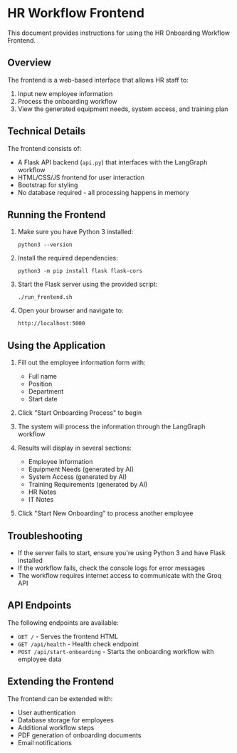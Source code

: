 # HR Workflow Frontend

This document provides instructions for using the HR Onboarding Workflow Frontend.

## Overview

The frontend is a web-based interface that allows HR staff to:
1. Input new employee information
2. Process the onboarding workflow
3. View the generated equipment needs, system access, and training plan

## Technical Details

The frontend consists of:
- A Flask API backend (`api.py`) that interfaces with the LangGraph workflow
- HTML/CSS/JS frontend for user interaction
- Bootstrap for styling
- No database required - all processing happens in memory

## Running the Frontend

1. Make sure you have Python 3 installed:
   ```
   python3 --version
   ```

2. Install the required dependencies:
   ```
   python3 -m pip install flask flask-cors
   ```

3. Start the Flask server using the provided script:
   ```
   ./run_frontend.sh
   ```

4. Open your browser and navigate to:
   ```
   http://localhost:5000
   ```

## Using the Application

1. Fill out the employee information form with:
   - Full name
   - Position
   - Department
   - Start date

2. Click "Start Onboarding Process" to begin

3. The system will process the information through the LangGraph workflow

4. Results will display in several sections:
   - Employee Information
   - Equipment Needs (generated by AI)
   - System Access (generated by AI)
   - Training Requirements (generated by AI)
   - HR Notes
   - IT Notes

5. Click "Start New Onboarding" to process another employee

## Troubleshooting

- If the server fails to start, ensure you're using Python 3 and have Flask installed
- If the workflow fails, check the console logs for error messages
- The workflow requires internet access to communicate with the Groq API

## API Endpoints

The following endpoints are available:

- `GET /` - Serves the frontend HTML
- `GET /api/health` - Health check endpoint
- `POST /api/start-onboarding` - Starts the onboarding workflow with employee data

## Extending the Frontend

The frontend can be extended with:
- User authentication
- Database storage for employees
- Additional workflow steps
- PDF generation of onboarding documents
- Email notifications 
